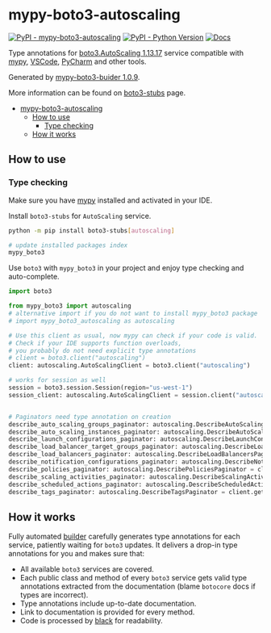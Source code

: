 # mypy-boto3-autoscaling

[![PyPI - mypy-boto3-autoscaling](https://img.shields.io/pypi/v/mypy-boto3-autoscaling.svg?color=blue)](https://pypi.org/project/mypy-boto3-autoscaling)
[![PyPI - Python Version](https://img.shields.io/pypi/pyversions/mypy-boto3-autoscaling.svg?color=blue)](https://pypi.org/project/mypy-boto3-autoscaling)
[![Docs](https://img.shields.io/readthedocs/mypy-boto3-builder.svg?color=blue)](https://mypy-boto3-builder.readthedocs.io/)

Type annotations for
[boto3.AutoScaling 1.13.17](https://boto3.amazonaws.com/v1/documentation/api/1.13.17/reference/services/autoscaling.html#AutoScaling) service
compatible with [mypy](https://github.com/python/mypy), [VSCode](https://code.visualstudio.com/),
[PyCharm](https://www.jetbrains.com/pycharm/) and other tools.

Generated by [mypy-boto3-buider 1.0.9](https://github.com/vemel/mypy_boto3_builder).

More information can be found on [boto3-stubs](https://pypi.org/project/boto3-stubs/) page.

- [mypy-boto3-autoscaling](#mypy-boto3-autoscaling)
  - [How to use](#how-to-use)
    - [Type checking](#type-checking)
  - [How it works](#how-it-works)

## How to use

### Type checking

Make sure you have [mypy](https://github.com/python/mypy) installed and activated in your IDE.

Install `boto3-stubs` for `AutoScaling` service.

```bash
python -m pip install boto3-stubs[autoscaling]

# update installed packages index
mypy_boto3
```

Use `boto3` with `mypy_boto3` in your project and enjoy type checking and auto-complete.

```python
import boto3

from mypy_boto3 import autoscaling
# alternative import if you do not want to install mypy_boto3 package
# import mypy_boto3_autoscaling as autoscaling

# Use this client as usual, now mypy can check if your code is valid.
# Check if your IDE supports function overloads,
# you probably do not need explicit type annotations
# client = boto3.client("autoscaling")
client: autoscaling.AutoScalingClient = boto3.client("autoscaling")

# works for session as well
session = boto3.session.Session(region="us-west-1")
session_client: autoscaling.AutoScalingClient = session.client("autoscaling")


# Paginators need type annotation on creation
describe_auto_scaling_groups_paginator: autoscaling.DescribeAutoScalingGroupsPaginator = client.get_paginator("describe_auto_scaling_groups")
describe_auto_scaling_instances_paginator: autoscaling.DescribeAutoScalingInstancesPaginator = client.get_paginator("describe_auto_scaling_instances")
describe_launch_configurations_paginator: autoscaling.DescribeLaunchConfigurationsPaginator = client.get_paginator("describe_launch_configurations")
describe_load_balancer_target_groups_paginator: autoscaling.DescribeLoadBalancerTargetGroupsPaginator = client.get_paginator("describe_load_balancer_target_groups")
describe_load_balancers_paginator: autoscaling.DescribeLoadBalancersPaginator = client.get_paginator("describe_load_balancers")
describe_notification_configurations_paginator: autoscaling.DescribeNotificationConfigurationsPaginator = client.get_paginator("describe_notification_configurations")
describe_policies_paginator: autoscaling.DescribePoliciesPaginator = client.get_paginator("describe_policies")
describe_scaling_activities_paginator: autoscaling.DescribeScalingActivitiesPaginator = client.get_paginator("describe_scaling_activities")
describe_scheduled_actions_paginator: autoscaling.DescribeScheduledActionsPaginator = client.get_paginator("describe_scheduled_actions")
describe_tags_paginator: autoscaling.DescribeTagsPaginator = client.get_paginator("describe_tags")
```

## How it works

Fully automated [builder](https://github.com/vemel/mypy_boto3_builder) carefully generates
type annotations for each service, patiently waiting for `boto3` updates. It delivers
a drop-in type annotations for you and makes sure that:

- All available `boto3` services are covered.
- Each public class and method of every `boto3` service gets valid type annotations
  extracted from the documentation (blame `botocore` docs if types are incorrect).
- Type annotations include up-to-date documentation.
- Link to documentation is provided for every method.
- Code is processed by [black](https://github.com/psf/black) for readability.